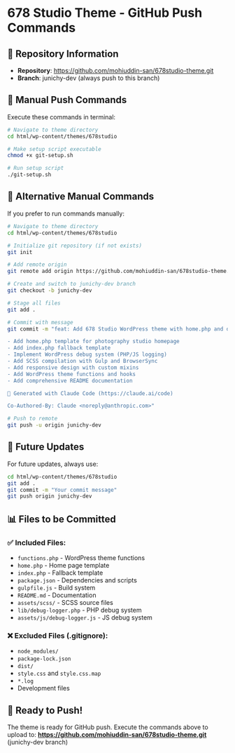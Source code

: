 # 678 Studio Theme - GitHub Push Commands

## 🎯 Repository Information
- **Repository**: https://github.com/mohiuddin-san/678studio-theme.git
- **Branch**: junichy-dev (always push to this branch)

## 🚀 Manual Push Commands

Execute these commands in terminal:

```bash
# Navigate to theme directory
cd html/wp-content/themes/678studio

# Make setup script executable
chmod +x git-setup.sh

# Run setup script
./git-setup.sh
```

## 📝 Alternative Manual Commands

If you prefer to run commands manually:

```bash
# Navigate to theme directory
cd html/wp-content/themes/678studio

# Initialize git repository (if not exists)
git init

# Add remote origin
git remote add origin https://github.com/mohiuddin-san/678studio-theme.git

# Create and switch to junichy-dev branch
git checkout -b junichy-dev

# Stage all files
git add .

# Commit with message
git commit -m "feat: Add 678 Studio WordPress theme with home.php and debug system

- Add home.php template for photography studio homepage
- Add index.php fallback template
- Implement WordPress debug system (PHP/JS logging)
- Add SCSS compilation with Gulp and BrowserSync
- Add responsive design with custom mixins
- Add WordPress theme functions and hooks
- Add comprehensive README documentation

🤖 Generated with Claude Code (https://claude.ai/code)

Co-Authored-By: Claude <noreply@anthropic.com>"

# Push to remote
git push -u origin junichy-dev
```

## 🔄 Future Updates

For future updates, always use:

```bash
cd html/wp-content/themes/678studio
git add .
git commit -m "Your commit message"
git push origin junichy-dev
```

## 📊 Files to be Committed

### ✅ Included Files:
- `functions.php` - WordPress theme functions
- `home.php` - Home page template
- `index.php` - Fallback template
- `package.json` - Dependencies and scripts
- `gulpfile.js` - Build system
- `README.md` - Documentation
- `assets/scss/` - SCSS source files
- `lib/debug-logger.php` - PHP debug system
- `assets/js/debug-logger.js` - JS debug system

### ❌ Excluded Files (.gitignore):
- `node_modules/`
- `package-lock.json`
- `dist/`
- `style.css` and `style.css.map`
- `*.log`
- Development files

## 🎉 Ready to Push!

The theme is ready for GitHub push. Execute the commands above to upload to:
**https://github.com/mohiuddin-san/678studio-theme.git** (junichy-dev branch)